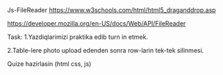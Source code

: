 	
Js-FileReader
https://www.w3schools.com/html/html5_draganddrop.asp

https://developer.mozilla.org/en-US/docs/Web/API/FileReader



Task:
1.Yazdiqlarimizi praktika edib turn in etmek.

2.Table-lere photo upload edenden sonra row-larin tek-tek silinmesi.

Quize hazirlasin (html css, js)
